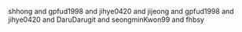 shhong and gpfud1998 and jihye0420 and jijeong and  gpfud1998 and jihye0420 and DaruDarugit and seongminKwon99 and fhbsy